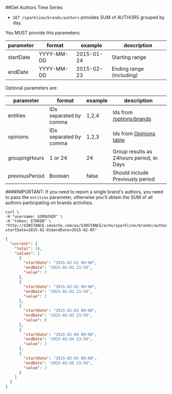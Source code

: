 ##Get Authors Time Series

* `GET /sparkline/brands/authors` provides SUM of AUTHORS grouped by day.

You MUST provide this parameters:

parameter | format | example | description
--- | --- | --- | --- 
startDate | YYYY-MM-DD | 2015-01-24 | Starting range
endDate | YYYY-MM-DD | 2015-02-23 | Ending range (including) 

Optional parameters are:

parameter | format | example | description
--- | --- | --- | --- 
entities | IDs separated by comma | 1,2,4 | Ids from [/options/brands](./brands-metadata.md)
opinions | IDs separated by comma | 1,2,3 | Ids from [Opinions table](./opinions.md)
groupingHours | 1 or 24 | 24 | Group results as 24hours period, ie: Days
previousPeriod | Boolean | false | Should include Previously period


####IMPORTANT: If you need to report a single brand's authors, you need to pass the `entities` parameter, otherwise you'll obtain the SUM of all authors participating on brands activities.

```shell
curl \
-H "username: $SMXUSER" \
-H "token: $TOKEN" \
"http://$INSTANCE.smxecho.com/ws/$INSTANCE/echo/sparkline/brands/authors?startDate=2015-02-01&endDate=2015-02-05"
```

```json
{
  "current": {
    "total": 10,
    "values": [
      {
        "startDate": "2015-02-01 00:00",
        "endDate": "2015-02-01 23:59",
        "value": 3
      },
      {
        "startDate": "2015-02-02 00:00",
        "endDate": "2015-02-02 23:59",
        "value": 2
      },
      {
        "startDate": "2015-02-03 00:00",
        "endDate": "2015-02-03 23:59",
        "value": 0
      },
      {
        "startDate": "2015-02-04 00:00",
        "endDate": "2015-02-04 23:59",
        "value": 3
      },
      {
        "startDate": "2015-02-05 00:00",
        "endDate": "2015-02-05 23:59",
        "value": 2
      }
    ]
  }
}
```